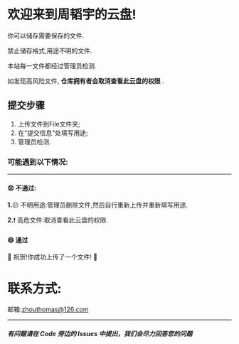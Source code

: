 # **欢迎来到周韬宇的云盘!**
你可以储存需要保存的文件.

禁止储存格式,用途不明的文件.

本站每一文件都经过管理员检测.

如发现高风险文件, **仓库拥有者会取消查看此云盘的权限** .

## 提交步骤
   1. 上传文件到File文件夹;
   2. 在"提交信息"处填写用途;
   3. 管理员检测.
### 可能遇到以下情况: 
_____________________________
#### :worried: 不通过:
   **1.**:confused: 不明用途:管理员删除文件,然后自行重新上传并重新填写用途.
   
   **2.**:exclamation: 高危文件:取消查看此云盘的权限.

#### :smile: 通过

   🎉  祝贺!你成功上传了一个文件! 🎉 

# 联系方式:

邮箱:zhouthomas@126.com

----------------------------
##### 有问题请在 Code 旁边的 Issues 中提出，我们会尽力回答您的问题
